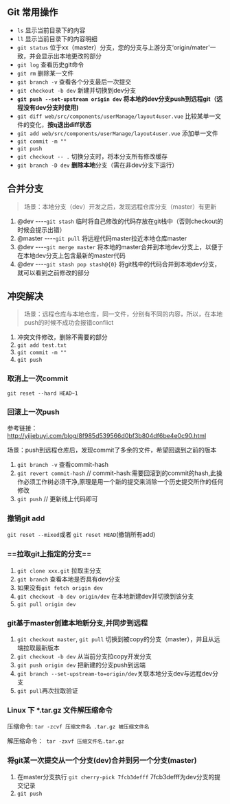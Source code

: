 ## Git 常用操作
- `ls` 显示当前目录下的内容
- `ll` 显示当前目录下的内容明细
- `git status` 位于xx（master）分支，您的分支与上游分支‘origin/mater'一致，并会显示出本地更改的部分
- `git log` 查看历史git命令
- `git rm` 删除某一文件
- `git branch -v` 查看各个分支最后一次提交
- `git checkout -b dev`  新建并切换到dev分支
- **`git push --set-upstream origin dev` 将本地的dev分支push到远程git（远程没有dev分支时使用)**
- `git diff web/src/components/userManage/layout4user.vue` 比较某单一文件的变化，**按q退出diff状态**
- `git add web/src/components/userManage/layout4user.vue` 添加单一文件
- `git commit -m ""`
- `git push`
- `git checkout -- .` 切换分支时，将本分支所有修改缓存
- `git branch -D dev` **删除本地**分支（需在非dev分支下运行）

## 合并分支
> 场景：本地分支（dev）开发之后，发现远程仓库分支（master）有更新
1. @dev ----`git stash` 临时将自己修改的代码存放在git栈中（否则checkout的时候会提示出错）
2. @master ----`git pull`  将远程代码master拉近本地仓库master
3. @dev ----`git merge master` 将本地的master合并到本地dev分支上，以便于在本地dev分支上包含最新的master代码
4. @dev ----`git stash pop stash@{0}`  将git栈中的代码合并到本地dev分支，就可以看到之前修改的部分

## 冲突解决
> 场景：远程仓库与本地仓库，同一文件，分别有不同的内容，所以，在本地push的时候不成功会报错conflict
1. 冲突文件修改，删除不需要的部分
2. `git add test.txt`
3. `git commit -m ""`
4. `git push`

### 取消上一次commit
`git reset --hard HEAD~1`

### 回滚上一次push    
参考链接：http://yijiebuyi.com/blog/8f985d539566d0bf3b804df6be4e0c90.html

场景：push到远程仓库后，发现commit了多余的文件，希望回退到之前的版本
1. `git branch -v` 查看commit-hash
2. `git revert commit-hash` // commit-hash:需要回滚到的commit的hash,此操作必须工作树必须干净,原理是用一个新的提交来消除一个历史提交所作的任何修改
3. `git push` // 更新线上代码即可

### 撤销git add
`git reset --mixed`或者 `git reset HEAD`(撤销所有add)

### ==拉取git上指定的分支==
1. `git clone xxx.git` 拉取主分支
2. `git branch` 查看本地是否具有dev分支
3. 如果没有`git fetch origin dev`
4. `git checkout -b dev origin/dev` 在本地新建dev并切换到该分支
5. `git pull origin dev`

### git基于master创建本地新分支,并同步到远程
1. `git checkout master`, `git pull` 切换到被copy的分支（master），并且从远端拉取最新版本
2. `git checkout -b dev` 从当前分支拉copy开发分支
3. `git push origin dev` 把新建的分支push到远端
4. `git branch --set-upstream-to=origin/dev`关联本地分支dev与远程dev分支
5. `git pull`再次拉取验证

### Linux 下 *.tar.gz 文件解压缩命令
压缩命令: `tar -zcvf 压缩文件名 .tar.gz 被压缩文件名`

解压缩命令：` tar -zxvf 压缩文件名.tar.gz`

### 将git某一次提交从一个分支(dev)合并到另一个分支(master)
1. 在master分支执行 `git cherry-pick 7fcb3defff` 7fcb3defff为dev分支的提交记录
2. `git push`





